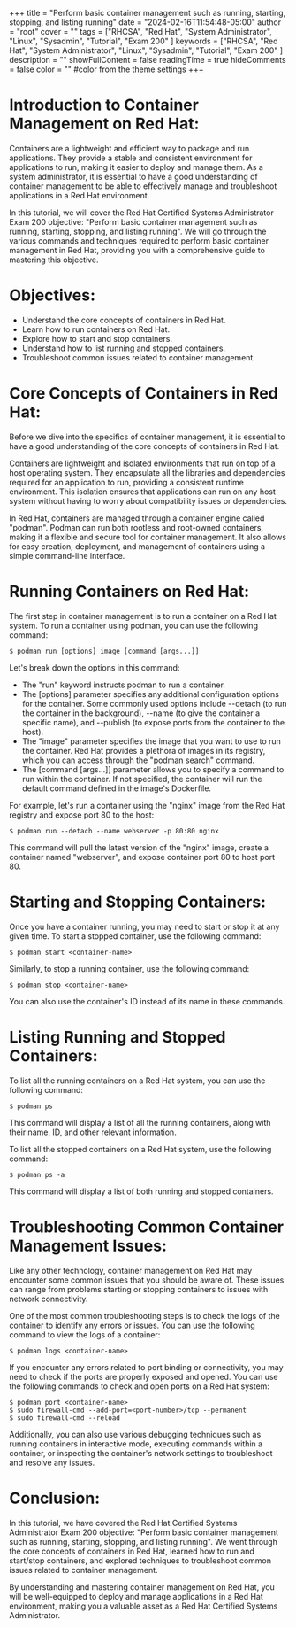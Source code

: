 +++
title = "Perform basic container management such as running, starting, stopping, and listing running"
date = "2024-02-16T11:54:48-05:00"
author = "root"
cover = ""
tags = ["RHCSA", "Red Hat", "System Administrator", "Linux", "Sysadmin", "Tutorial", "Exam 200" ]
keywords = ["RHCSA", "Red Hat", "System Administrator", "Linux", "Sysadmin", "Tutorial", "Exam 200" ]
description = ""
showFullContent = false
readingTime = true
hideComments = false
color = "" #color from the theme settings
+++

#
# Introduction to Container Management on Red Hat: 
Containers are a lightweight and efficient way to package and run applications. They provide a stable and consistent environment for applications to run, making it easier to deploy and manage them. As a system administrator, it is essential to have a good understanding of container management to be able to effectively manage and troubleshoot applications in a Red Hat environment.

In this tutorial, we will cover the Red Hat Certified Systems Administrator Exam 200 objective: "Perform basic container management such as running, starting, stopping, and listing running". We will go through the various commands and techniques required to perform basic container management in Red Hat, providing you with a comprehensive guide to mastering this objective.

# Objectives:

- Understand the core concepts of containers in Red Hat.
- Learn how to run containers on Red Hat.
- Explore how to start and stop containers.
- Understand how to list running and stopped containers.
- Troubleshoot common issues related to container management.

# Core Concepts of Containers in Red Hat:
Before we dive into the specifics of container management, it is essential to have a good understanding of the core concepts of containers in Red Hat. 

Containers are lightweight and isolated environments that run on top of a host operating system. They encapsulate all the libraries and dependencies required for an application to run, providing a consistent runtime environment. This isolation ensures that applications can run on any host system without having to worry about compatibility issues or dependencies.

In Red Hat, containers are managed through a container engine called "podman". Podman can run both rootless and root-owned containers, making it a flexible and secure tool for container management. It also allows for easy creation, deployment, and management of containers using a simple command-line interface.

# Running Containers on Red Hat:
The first step in container management is to run a container on a Red Hat system. To run a container using podman, you can use the following command:
```
$ podman run [options] image [command [args...]]
```
Let's break down the options in this command:

- The "run" keyword instructs podman to run a container.
- The [options] parameter specifies any additional configuration options for the container. Some commonly used options include --detach (to run the container in the background), --name (to give the container a specific name), and --publish (to expose ports from the container to the host).
- The "image" parameter specifies the image that you want to use to run the container. Red Hat provides a plethora of images in its registry, which you can access through the "podman search" command.
- The [command [args...]] parameter allows you to specify a command to run within the container. If not specified, the container will run the default command defined in the image's Dockerfile.

For example, let's run a container using the "nginx" image from the Red Hat registry and expose port 80 to the host:
```
$ podman run --detach --name webserver -p 80:80 nginx 
```
This command will pull the latest version of the "nginx" image, create a container named "webserver", and expose container port 80 to host port 80.

# Starting and Stopping Containers:
Once you have a container running, you may need to start or stop it at any given time. To start a stopped container, use the following command:
```
$ podman start <container-name>
```
Similarly, to stop a running container, use the following command:
```
$ podman stop <container-name>
```
You can also use the container's ID instead of its name in these commands.

# Listing Running and Stopped Containers:
To list all the running containers on a Red Hat system, you can use the following command:
```
$ podman ps
```
This command will display a list of all the running containers, along with their name, ID, and other relevant information.

To list all the stopped containers on a Red Hat system, use the following command:
```
$ podman ps -a
```
This command will display a list of both running and stopped containers.

# Troubleshooting Common Container Management Issues:
Like any other technology, container management on Red Hat may encounter some common issues that you should be aware of. These issues can range from problems starting or stopping containers to issues with network connectivity.

One of the most common troubleshooting steps is to check the logs of the container to identify any errors or issues. You can use the following command to view the logs of a container:
```
$ podman logs <container-name>
```

If you encounter any errors related to port binding or connectivity, you may need to check if the ports are properly exposed and opened. You can use the following commands to check and open ports on a Red Hat system:
```
$ podman port <container-name>
$ sudo firewall-cmd --add-port=<port-number>/tcp --permanent
$ sudo firewall-cmd --reload
```

Additionally, you can also use various debugging techniques such as running containers in interactive mode, executing commands within a container, or inspecting the container's network settings to troubleshoot and resolve any issues.

# Conclusion:
In this tutorial, we have covered the Red Hat Certified Systems Administrator Exam 200 objective: "Perform basic container management such as running, starting, stopping, and listing running". We went through the core concepts of containers in Red Hat, learned how to run and start/stop containers, and explored techniques to troubleshoot common issues related to container management.

By understanding and mastering container management on Red Hat, you will be well-equipped to deploy and manage applications in a Red Hat environment, making you a valuable asset as a Red Hat Certified Systems Administrator.